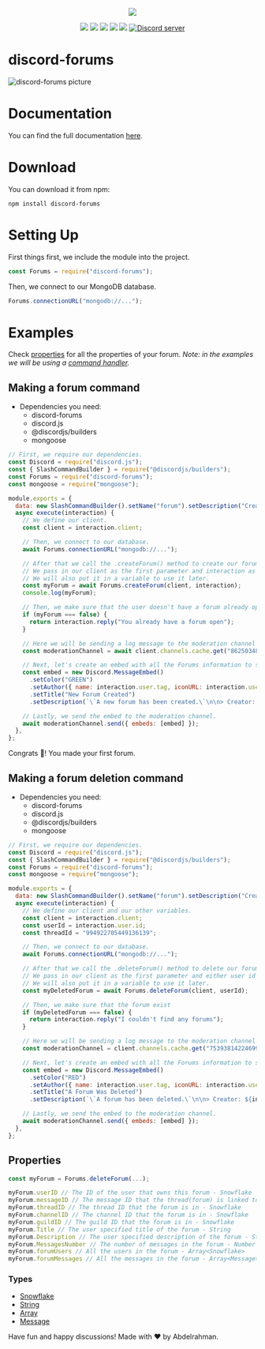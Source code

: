 <p align="center"><a href="https://nodei.co/npm/discord-forums/"><img src="https://nodei.co/npm/discord-forums.png"></a></p>
<p align="center"><img src="https://img.shields.io/npm/v/discord-forums"> <img src="https://img.shields.io/github/repo-size/Abdelrahman-Mohammad/discord-forums"> <img src="https://img.shields.io/npm/l/discord-forums"> <img src="https://img.shields.io/github/contributors/Abdelrahman-Mohammad/discord-forums"> <img src="https://img.shields.io/github/package-json/dependency-version/Abdelrahman-Mohammad/discord-forums/mongoose">
  <a href="https://discord.gg/rk7cVyk"><img src="https://discordapp.com/api/guilds/753938142246994031/widget.png" alt="Discord server"/></a></p>

# discord-forums

![discord-forums picture](https://i.ibb.co/DbV86bj/discord-forums.jpg)

# Documentation

You can find the full documentation [here]().

# Download

You can download it from npm:

```cli
npm install discord-forums
```

# Setting Up

First things first, we include the module into the project.

```js
const Forums = require("discord-forums");
```

Then, we connect to our MongoDB database.

```js
Forums.connectionURL("mongodb://...");
```

# Examples

Check [properties](https://github.com/Abdelrahman-Mohammad/discord-forums/tree/main/test#properties) for all the properties of your forum.
_Note: in the examples we will be using a [command handler](https://discordjs.guide/creating-your-bot/command-handling.html)._

## Making a forum command

- Dependencies you need:
  - discord-forums
  - discord.js
  - @discordjs/builders
  - mongoose

```js
// First, we require our dependencies.
const Discord = require("discord.js");
const { SlashCommandBuilder } = require("@discordjs/builders");
const Forums = require("discord-forums");
const mongoose = require("mongoose");

module.exports = {
  data: new SlashCommandBuilder().setName("forum").setDescription("Creates a new forum"),
  async execute(interaction) {
    // We define our client.
    const client = interaction.client;

    // Then, we connect to our database.
    await Forums.connectionURL("mongodb://...");

    // After that we call the .createForum() method to create our forum.
    // We pass in our client as the first parameter and interaction as our seccond.
    // We will also put it in a variable to use it later.
    const myForum = await Forums.createForum(client, interaction);
    console.log(myForum);

    // Then, we make sure that the user doesn't have a forum already open
    if (myForum === false) {
      return interaction.reply("You already have a forum open");
    }

    // Here we will be sending a log message to the moderation channel
    const moderationChannel = await client.channels.cache.get("862503484418687028");

    // Next, let's create an embed with all the Forums information to send
    const embed = new Discord.MessageEmbed()
      .setColor("GREEN")
      .setAuthor({ name: interaction.user.tag, iconURL: interaction.user.displayAvatarURL() })
      .setTitle("New Forum Created")
      .setDescription(`\`A new forum has been created.\`\n\n> Creator: ${interaction.member}\n> Forum ID: ${myForum.threadID}\n> Forum Title: ${myForum.Title}\n> Forum Description: ${myForum.Description}`);

    // Lastly, we send the embed to the moderation channel.
    await moderationChannel.send({ embeds: [embed] });
  },
};
```

Congrats 🥳! You made your first forum.

## Making a forum deletion command

- Dependencies you need:
  - discord-forums
  - discord.js
  - @discordjs/builders
  - mongoose

```js
// First, we require our dependencies.
const Discord = require("discord.js");
const { SlashCommandBuilder } = require("@discordjs/builders");
const Forums = require("discord-forums");
const mongoose = require("mongoose");

module.exports = {
  data: new SlashCommandBuilder().setName("forum").setDescription("Creates a new forum"),
  async execute(interaction) {
    // We define our client and our other variables.
    const client = interaction.client;
    const userId = interaction.user.id;
    const threadId = "994922705449136139";

    // Then, we connect to our database.
    await Forums.connectionURL("mongodb://...");

    // After that we call the .deleteForum() method to delete our forum.
    // We pass in our client as the first parameter and either user id or thread id as our seccond, I chose user id for this one.
    // We will also put it in a variable to use it later.
    const myDeletedForum = await Forums.deleteForum(client, userId);

    // Then, we make sure that the forum exist
    if (myDeletedForum === false) {
      return interaction.reply("I couldn't find any forums");
    }

    // Here we will be sending a log message to the moderation channel
    const moderationChannel = client.channels.cache.get("753938142246994033");

    // Next, let's create an embed with all the Forums information to send
    const embed = new Discord.MessageEmbed()
      .setColor("RED")
      .setAuthor({ name: interaction.user.tag, iconURL: interaction.user.displayAvatarURL() })
      .setTitle("A Forum Was Deleted")
      .setDescription(`\`A forum has been deleted.\`\n\n> Creator: ${interaction.member}\n> Forum ID: ${myDeletedForum.threadID}\n> Forum Title: ${myDeletedForum.Title}\n> Forum Description: ${myDeletedForum.Description}`);

    // Lastly, we send the embed to the moderation channel.
    await moderationChannel.send({ embeds: [embed] });
  },
};
```

## Properties

```js
const myForum = Forums.deleteForum(...);

myForum.userID // The ID of the user that owns this forum - Snowflake
myForum.messageID // The message ID that the thread(forum) is linked to - Snowflake
myForum.threadID // The thread ID that the forum is in - Snowflake
myForum.channelID // The channel ID that the forum is in - Snowflake
myForum.guildID // The guild ID that the forum is in - Snowflake
myForum.Title // The user specified title of the forum - String
myForum.Description // The user specified description of the forum - String
myForum.MessagesNumber // The number of messages in the forum - Number
myForum.forumUsers // All the users in the forum - Array<Snowflake>
myForum.forumMessages // All the messages in the forum - Array<Message>
```

### Types

- [Snowflake](https://discord.js.org/#/docs/discord.js/stable/typedef/Snowflake)
- [String](https://developer.mozilla.org/en-US/docs/Web/JavaScript/Reference/Global_Objects/String)
- [Array](https://developer.mozilla.org/en-US/docs/Web/JavaScript/Reference/Global_Objects/Array)
- [Message](https://discord.js.org/#/docs/discord.js/stable/class/Message)

Have fun and happy discussions! Made with ❤ by Abdelrahman.
